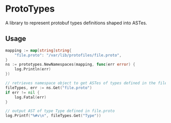 # ProtoTypes
A library to represent protobuf types definitions shaped into ASTes.

## Usage

```go
mapping := map[string]string{
	"file.proto": "/var/lib/protofiles/file.proto",
}
ns := prototypes.NewNamespaces(mapping, func(err error) {
	log.Println(err)
})

// retrieves namespace object to get ASTes of types defined in the file
fileTypes, err := ns.Get("file.proto")
if err != nil {
	log.Fatal(err)
}

// output AST of type Type defined in file.proto
log.Printf("%#v\n", fileTypes.Get("Type"))
```
